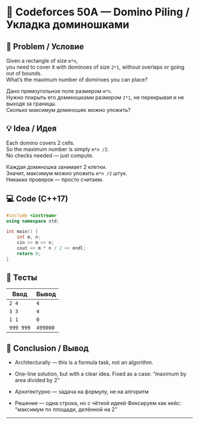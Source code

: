 # 🧩 Codeforces 50A — Domino Piling / Укладка доминошками

## 📌 Problem / Условие

Given a rectangle of size ```m*n```,  
you need to cover it with dominoes of size ```2*1```, without overlaps or going out of bounds.  
What’s the maximum number of dominoes you can place?

Дано прямоугольное поле размером  ```m*n```.  
Нужно покрыть его доминошками размером  ```2*1```, не перекрывая и не выходя за границы.  
Сколько максимум доминошек можно уложить?

## 💡 Idea / Идея

Each domino covers 2 cells.  
So the maximum number is simply ```m*n /2```.  
No checks needed — just compute.

Каждая доминошка занимает 2 клетки.  
Значит, максимум можно уложить ```m*n /2``` штук.  
Никаких проверок — просто считаем.

## 💻 Code (C++17)

```cpp
#include <iostream>
using namespace std;

int main() {
    int m, n;
    cin >> m >> n;
    cout << m * n / 2 << endl;
    return 0;
}

```
## 🧪 Тесты

| Ввод      | Вывод   |
|-----------|---------|
| `2 4`     | `4`     |
| `3 3`     | `4`     |
| `1 1`     | `0`     |
| `999 999` | `499000`|

## 🧠 Conclusion / Вывод
- Architecturally — this is a formula task, not an algorithm. 
- One-line solution, but with a clear idea. Fixed as a case: “maximum by area divided by 2”

- Архитектурно — задача на формулу, не на алгоритм 
- Решение — одна строка, но с чёткой идеей Фиксируем как кейс: “максимум по площади, делённой на 2”


---
